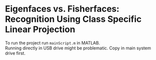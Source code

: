 Eigenfaces vs. Fisherfaces: Recognition Using Class Specific Linear Projection
==============================================================================

To run the project run `mainScript.m` in MATLAB.  
Running directly in USB drive might be problematic. Copy in main system drive first. 
